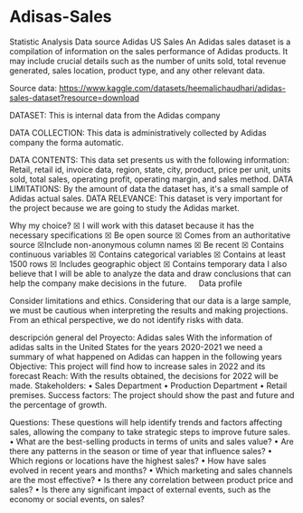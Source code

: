 # Adisas-Sales
 Statistic Analysis
Data source
Adidas US Sales 
An Adidas sales dataset is a compilation of information on the sales performance of Adidas products. It may include crucial details such as the number of units sold, total revenue generated, sales location, product type, and any other relevant data.

Source data: https://www.kaggle.com/datasets/heemalichaudhari/adidas-sales-dataset?resource=download

DATASET: This is internal data from the Adidas company

DATA COLLECTION: This data is administratively collected by Adidas company the forma automatic.

DATA CONTENTS: This data set presents us with the following information: Retail, retail id, invoice data, region, state, city, product, price per unit, units sold, total sales, operating profit, operating margin, and sales method.
DATA LIMITATIONS: By the amount of data the dataset has, it's a small sample of Adidas actual sales.
DATA RELEVANCE: This dataset is very important for the project because we are going to study the Adidas market.

Why my choice?
☒ I will work with this dataset because it has the necessary specifications
☒ Be open source
☒ Comes from an authoritative source 
☒Include non-anonymous column names 
☒ Be recent 
☒ Contains continuous variables 
☒ Contains categorical variables 
☒ Contains at least 1500 rows 
☒ Includes geographic object 
☒ Contains temporary data 
I also believe that I will be able to analyze the data and draw conclusions that can help the company make decisions in the future.
 
Data profile
 



Consider limitations and ethics.
Considering that our data is a large sample, we must be cautious when interpreting the results and making projections. From an ethical perspective, we do not identify risks with data.


descripción general del Proyecto: Adidas sales
With the information of adidas salts in the United States for the years 2020-2021 we need a summary of what happened on Adidas can happen in the following years
Objective: This project will find how to increase sales in 2022 and its forecast
Reach: With the results obtained, the decisions for 2022 will be made.
Stakeholders:
•	Sales Department
•	Production Department
•	Retail premises.
Success factors:
The project should show the past and future and the percentage of growth.

Questions: 
These questions will help identify trends and factors affecting sales, allowing the company to take strategic steps to improve future sales.
•	What are the best-selling products in terms of units and sales value?
•	Are there any patterns in the season or time of year that influence sales?
•	Which regions or locations have the highest sales?
•	How have sales evolved in recent years and months?
•	Which marketing and sales channels are the most effective?
•	Is there any correlation between product price and sales?
•	Is there any significant impact of external events, such as the economy or social events, on sales?

